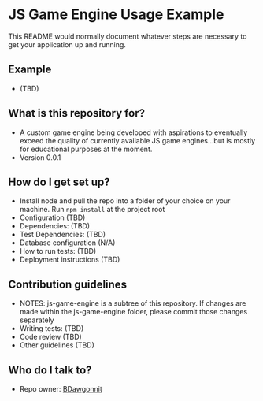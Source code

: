 # JS Game Engine Usage Example #

This README would normally document whatever steps are necessary to get your application up and running.

## Example ##
* (TBD)

## What is this repository for? ##

* A custom game engine being developed with aspirations to eventually exceed the quality of currently available JS game engines...but is mostly for educational purposes at the moment.
* Version 0.0.1

## How do I get set up? ##

* Install node and pull the repo into a folder of your choice on your machine. Run `npm install` at the project root
* Configuration (TBD)
* Dependencies: (TBD)
* Test Dependencies: (TBD)
* Database configuration (N/A)
* How to run tests: (TBD)
* Deployment instructions (TBD)

## Contribution guidelines ##

* NOTES: js-game-engine is a subtree of this repository. If changes are made within the js-game-engine folder, please commit those changes separately
* Writing tests: (TBD)
* Code review (TBD)
* Other guidelines (TBD)

## Who do I talk to? ##

* Repo owner: [BDawgonnit](https://bitbucket.org/BDawgonnit/)
